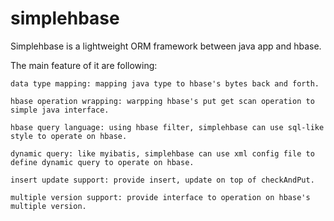 simplehbase
===========
Simplehbase is a lightweight ORM framework between java app and hbase.

The main feature of it are following:

	data type mapping: mapping java type to hbase's bytes back and forth.
	
	hbase operation wrapping: warpping hbase's put get scan operation to simple java interface.
	
	hbase query language: using hbase filter, simplehbase can use sql-like style to operate on hbase.
	
	dynamic query: like myibatis, simplehbase can use xml config file to define dynamic query to operate on hbase.
	
	insert update support: provide insert, update on top of checkAndPut.
	
	multiple version support: provide interface to operation on hbase's multiple version.



